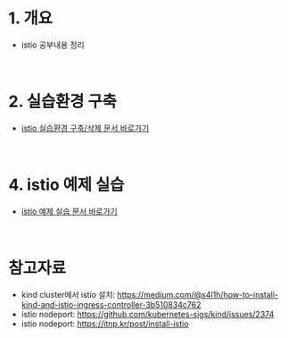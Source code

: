 # 1. 개요
* istio 공부내용 정리

<br>

# 2. 실습환경 구축
* [istio 실습환경 구축/삭제 문서 바로가기](./install-istio.md)


<br>

# 4. istio 예제 실습
* [istio 예제 실습 문서 바로가기](./istio-example.md)

<br>

# 참고자료
* kind cluster에서 istio 설치: https://medium.com/@s4l1h/how-to-install-kind-and-istio-ingress-controller-3b510834c762
* istio nodeport: https://github.com/kubernetes-sigs/kind/issues/2374
* istio nodeport: https://itnp.kr/post/install-istio
